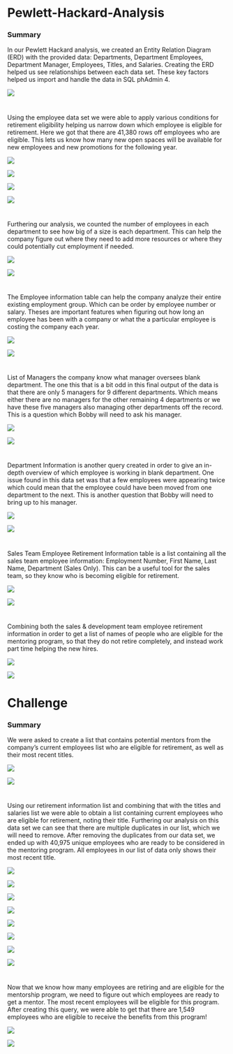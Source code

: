 # Pewlett-Hackard-Analysis

### Summary
In our Pewlett Hackard analysis, we created an Entity Relation Diagram (ERD) with the provided data: Departments, Department Employees, Department Manager, Employees, Titles, and Salaries. Creating the ERD helped us see relationships between each data set. These key factors helped us import and handle the data in SQL phAdmin 4.

![](https://github.com/juanmguevara/Pewlett-Hackard-Analysis/blob/master/EmployeeDB.png.png)

# 

Using the employee data set we were able to apply various conditions for retirement eligibility helping us narrow down which employee is eligible for retirement. Here we got that there are 41,380 rows off employees who are eligible. This lets us know how many new open spaces will be available for new employees and new promotions for the following year.

![](https://github.com/juanmguevara/Pewlett-Hackard-Analysis/blob/master/ScreenShots/Current%20Employees%20Query.PNG)

![](https://github.com/juanmguevara/Pewlett-Hackard-Analysis/blob/master/ScreenShots/Retirement%20Employees%20Output.PNG)

![](https://github.com/juanmguevara/Pewlett-Hackard-Analysis/blob/master/ScreenShots/Current%20Employees%20Query.PNG)

![](https://github.com/juanmguevara/Pewlett-Hackard-Analysis/blob/master/ScreenShots/Current%20Employees%20Output.PNG)

# 

Furthering our analysis, we counted the number of employees in each department to see how big of a size is each department. This can help the company figure out where they need to add more resources or where they could potentially cut employment if needed.

![](https://github.com/juanmguevara/Pewlett-Hackard-Analysis/blob/master/ScreenShots/Employee%20Count%20Per%20Department%20Query.PNG)

![](https://github.com/juanmguevara/Pewlett-Hackard-Analysis/blob/master/ScreenShots/Employee%20Count%20Per%20Department%20Output.PNG)

# 

The Employee information table can help the company analyze their entire existing employment group. Which can be order by employee number or salary. Theses are important features when figuring out how long an employee has been with a company or what the a particular employee is costing the company each year.

![](https://github.com/juanmguevara/Pewlett-Hackard-Analysis/blob/master/ScreenShots/Employee%20Information%20Query.PNG)

![](https://github.com/juanmguevara/Pewlett-Hackard-Analysis/blob/master/ScreenShots/Employee%20Information%20Output.PNG)

# 

List of Managers the company know what manager oversees blank department. The one this that is a bit odd in this final output of the data is that there are only 5 managers for 9 different departments. Which means either there are no managers for the other remaining 4 departments or we have these five managers also managing other departments off the record. This is a question which Bobby will need to ask his manager.

![](https://github.com/juanmguevara/Pewlett-Hackard-Analysis/blob/master/ScreenShots/Manager%20Information%20Query.PNG)

![](https://github.com/juanmguevara/Pewlett-Hackard-Analysis/blob/master/ScreenShots/Manager%20Information%20Output.PNG)

# 

Department Information is another query created in order to give an in-depth overview of which employee is working in blank department. One issue found in this data set was that a few employees were appearing twice which could mean that the employee could have been moved from one department to the next. This is another question that Bobby will need to bring up to his manager.

![](https://github.com/juanmguevara/Pewlett-Hackard-Analysis/blob/master/ScreenShots/Department%20Information%20Query.PNG)

![](https://github.com/juanmguevara/Pewlett-Hackard-Analysis/blob/master/ScreenShots/Department%20Information%20Output.PNG)

# 

Sales Team Employee Retirement Information table is a list containing all the sales team employee information: Employment Number, First Name, Last Name, Department (Sales Only). This can be a useful tool for the sales team, so they know who is becoming eligible for retirement.

![](https://github.com/juanmguevara/Pewlett-Hackard-Analysis/blob/master/ScreenShots/Sales%20Team%20Employee%20Information%20Query.PNG)

![](https://github.com/juanmguevara/Pewlett-Hackard-Analysis/blob/master/ScreenShots/Sales%20Team%20Employee%20Information%20Output.PNG)

# 

Combining both the sales & development team employee retirement information in order to get a list of names of people who are eligible for the mentoring program, so that they do not retire completely, and instead work part time helping the new hires.

![](https://github.com/juanmguevara/Pewlett-Hackard-Analysis/blob/master/ScreenShots/Sales%20%26%20Development%20Team%20Employee%20Information%20Query.PNG)

![](https://github.com/juanmguevara/Pewlett-Hackard-Analysis/blob/master/ScreenShots/Sales%20%26%20Development%20Team%20Employee%20Information%20Output.PNG)
#
# Challenge

### Summary
We were asked to create a list that contains potential mentors from the company’s current employees list who are eligible for retirement, as well as their most recent titles.


![](https://github.com/juanmguevara/Pewlett-Hackard-Analysis/blob/master/ScreenShots%20for%20Challenge/Titles%20Retirement%20Information%20Query.PNG)

![](https://github.com/juanmguevara/Pewlett-Hackard-Analysis/blob/master/ScreenShots%20for%20Challenge/Titles%20Retirement%20Information%20Output.PNG)

#

Using our retirement information list and combining that with the titles and salaries list we were able to obtain a list containing current employees who are eligible for retirement, noting their title. Furthering our analysis on this data set we can see that there are multiple duplicates in our list, which we will need to remove. After removing the duplicates from our data set, we ended up with 40,975 unique employees who are ready to be considered in the mentoring program. All employees in our list of data only shows their most recent title.

![](https://github.com/juanmguevara/Pewlett-Hackard-Analysis/blob/master/ScreenShots%20for%20Challenge/Counts%20the%20Duplicates%20Query.PNG)

![](https://github.com/juanmguevara/Pewlett-Hackard-Analysis/blob/master/ScreenShots%20for%20Challenge/Counts%20the%20Duplicates%20Output.PNG)

![](https://github.com/juanmguevara/Pewlett-Hackard-Analysis/blob/master/ScreenShots%20for%20Challenge/Counting%20how%20many%20employees%20share%20the%20same%20title.PNG)

![](https://github.com/juanmguevara/Pewlett-Hackard-Analysis/blob/master/ScreenShots%20for%20Challenge/Counting%20how%20many%20employees%20share%20the%20same%20title%20Output.PNG)

![](https://github.com/juanmguevara/Pewlett-Hackard-Analysis/blob/master/ScreenShots%20for%20Challenge/Display%20duplicate%20rows%20with%20all%20info%20Query.PNG)

![](https://github.com/juanmguevara/Pewlett-Hackard-Analysis/blob/master/ScreenShots%20for%20Challenge/Display%20duplicate%20rows%20with%20all%20info%20Output.PNG)

![](https://github.com/juanmguevara/Pewlett-Hackard-Analysis/blob/master/ScreenShots%20for%20Challenge/Removing%20Duplicates%20Query.PNG)

![](https://github.com/juanmguevara/Pewlett-Hackard-Analysis/blob/master/ScreenShots%20for%20Challenge/Removing%20Duplicates%20Output.PNG)

#

Now that we know how many employees are retiring and are eligible for the mentorship program, we need to figure out which employees are ready to get a mentor. The most recent employees will be eligible for this program. After creating this query, we were able to get that there are 1,549 employees who are eligible to receive the benefits from this program!

![](https://github.com/juanmguevara/Pewlett-Hackard-Analysis/blob/master/ScreenShots%20for%20Challenge/Mentor%20List%20Query.PNG)

![](https://github.com/juanmguevara/Pewlett-Hackard-Analysis/blob/master/ScreenShots%20for%20Challenge/Mentor%20List%20Output.PNG)
